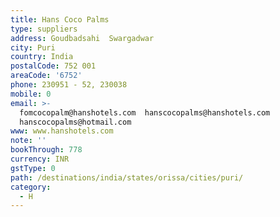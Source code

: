 ```yaml
---
title: Hans Coco Palms
type: suppliers
address: Goudbadsahi  Swargadwar
city: Puri
country: India
postalCode: 752 001
areaCode: '6752'
phone: 230951 - 52, 230038
mobile: 0
email: >-
  fomcocopalm@hanshotels.com  hanscocopalms@hanshotels.com 
  hanscocopalms@hotmail.com
www: www.hanshotels.com
note: ''
bookThrough: 778
currency: INR
gstType: 0
path: /destinations/india/states/orissa/cities/puri/
category:
  - H
---
```


